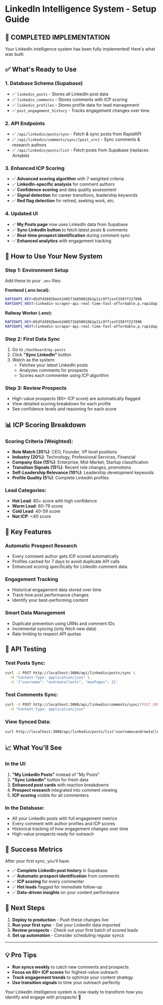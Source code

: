 # LinkedIn Intelligence System - Setup Guide

## 🎉 **COMPLETED IMPLEMENTATION**

Your LinkedIn intelligence system has been fully implemented! Here's what was built:

## ✅ **What's Ready to Use**

### 1. **Database Schema (Supabase)**
- ✅ `linkedin_posts` - Stores all LinkedIn post data
- ✅ `linkedin_comments` - Stores comments with ICP scoring  
- ✅ `linkedin_profiles` - Stores profile data for lead management
- ✅ `post_engagement_history` - Tracks engagement changes over time

### 2. **API Endpoints**
- ✅ `/api/linkedin/posts/sync` - Fetch & sync posts from RapidAPI
- ✅ `/api/linkedin/comments/sync/[post_urn]` - Sync comments & research authors
- ✅ `/api/linkedin/posts/list` - Fetch posts from Supabase (replaces Airtable)

### 3. **Enhanced ICP Scoring**
- ✅ **Advanced scoring algorithm** with 7 weighted criteria
- ✅ **LinkedIn-specific analysis** for comment authors
- ✅ **Confidence scoring** and data quality assessment
- ✅ **Signal detection** for career transitions, leadership keywords
- ✅ **Red flag detection** for retired, seeking work, etc.

### 4. **Updated UI**
- ✅ **My Posts page** now uses LinkedIn data from Supabase
- ✅ **Sync LinkedIn button** to fetch latest posts & comments
- ✅ **Real-time prospect identification** during comment sync
- ✅ **Enhanced analytics** with engagement tracking

## 🚀 **How to Use Your New System**

### Step 1: Environment Setup
Add these to your `.env` files:

**Frontend (.env.local):**
```bash
RAPIDAPI_KEY=05dfd3892bmsh240571b650016b1p11c9ffjsnf258ff227896
RAPIDAPI_HOST=linkedin-scraper-api-real-time-fast-affordable.p.rapidapi.com
```

**Railway Worker (.env):**
```bash
RAPIDAPI_KEY=05dfd3892bmsh240571b650016b1p11c9ffjsnf258ff227896
RAPIDAPI_HOST=linkedin-scraper-api-real-time-fast-affordable.p.rapidapi.com
```

### Step 2: First Data Sync
1. Go to `/dashboard/my-posts`  
2. Click **"Sync LinkedIn"** button
3. Watch as the system:
   - Fetches your latest LinkedIn posts
   - Analyzes comments for prospects
   - Scores each commenter using ICP algorithm

### Step 3: Review Prospects
- High-value prospects (80+ ICP score) are automatically flagged
- View detailed scoring breakdown for each profile
- See confidence levels and reasoning for each score

## 📊 **ICP Scoring Breakdown**

### Scoring Criteria (Weighted):
- **Role Match (35%)**: CEO, Founder, VP level positions
- **Industry (20%)**: Technology, Professional Services, Financial
- **Company Size (15%)**: Enterprise, Mid-Market, Startup classification  
- **Transition Signals (15%)**: Recent role changes, promotions
- **Self-Leadership Relevance (10%)**: Leadership development keywords
- **Profile Quality (5%)**: Complete LinkedIn profiles

### Lead Categories:
- **Hot Lead**: 80+ score with high confidence
- **Warm Lead**: 60-79 score  
- **Cold Lead**: 40-59 score
- **Not ICP**: <40 score

## 🎯 **Key Features**

### Automatic Prospect Research
- Every comment author gets ICP scored automatically
- Profiles cached for 7 days to avoid duplicate API calls
- Enhanced scoring specifically for LinkedIn comment data

### Engagement Tracking
- Historical engagement data stored over time
- Track how post performance changes
- Identify your best-performing content

### Smart Data Management
- Duplicate prevention using URNs and comment IDs
- Incremental syncing (only fetch new data)
- Rate limiting to respect API quotas

## 🔧 **API Testing**

### Test Posts Sync:
```bash
curl -X POST http://localhost:3000/api/linkedin/posts/sync \
  -H "Content-Type: application/json" \
  -d '{"username": "andrewtallents", "maxPages": 2}'
```

### Test Comments Sync:
```bash
curl -X POST http://localhost:3000/api/linkedin/comments/sync/[POST_URN] \
  -H "Content-Type: application/json"
```

### View Synced Data:
```bash
curl http://localhost:3000/api/linkedin/posts/list?username=andrewtallents
```

## 📈 **What You'll See**

### In the UI:
1. **"My LinkedIn Posts"** instead of "My Posts"
2. **"Sync LinkedIn"** button for fresh data
3. **Enhanced post cards** with reaction breakdowns
4. **Prospect research** integrated into comment viewing
5. **ICP scoring** visible for all commenters

### In the Database:
- All your LinkedIn posts with full engagement metrics
- Every comment with author profiles and ICP scores
- Historical tracking of how engagement changes over time
- High-value prospects ready for outreach

## 🎊 **Success Metrics**

After your first sync, you'll have:
- ✅ **Complete LinkedIn post history** in Supabase
- ✅ **Automatic prospect identification** from comments  
- ✅ **ICP scoring** for every commenter
- ✅ **Hot leads** flagged for immediate follow-up
- ✅ **Data-driven insights** on your content performance

## 🚀 **Next Steps**

1. **Deploy to production** - Push these changes live
2. **Run your first sync** - Get your LinkedIn data imported
3. **Review prospects** - Check out your first batch of scored leads
4. **Set up automation** - Consider scheduling regular syncs

---

## 💡 **Pro Tips**

- **Run syncs weekly** to catch new comments and prospects
- **Focus on 80+ ICP scores** for highest-value outreach
- **Track engagement trends** to optimize your content strategy
- **Use transition signals** to time your outreach perfectly

Your LinkedIn intelligence system is now ready to transform how you identify and engage with prospects! 🎉